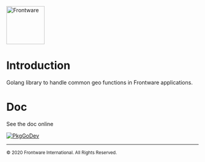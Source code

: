 [<img src="https://www.frontware.com/images/img/fw-logo.png" alt="Frontware" width="100"/>](https://frontware.com)

# Introduction


Golang library to handle common geo functions in Frontware applications.


# Doc

See the doc online

[![PkgGoDev](https://pkg.go.dev/badge/github.com/frontware/geo)](https://pkg.go.dev/github.com/frontware/geo)


-----------------------------------------------
<sup>© 2020 Frontware International. All Rights Reserved.</sup>